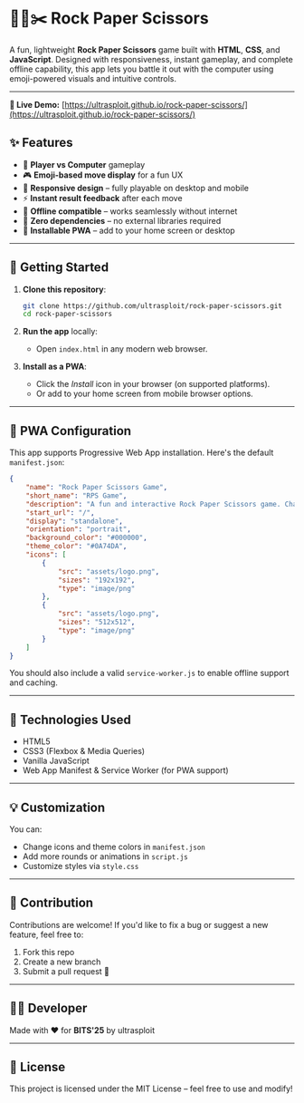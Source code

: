 # 🪸📄✂️ Rock Paper Scissors

A fun, lightweight **Rock Paper Scissors** game built with **HTML**, **CSS**, and **JavaScript**. Designed with responsiveness, instant gameplay, and complete offline capability, this app lets you battle it out with the computer using emoji-powered visuals and intuitive controls.

---

**🔗 Live Demo:** [https://ultrasploit.github.io/rock-paper-scissors/](https://ultrasploit.github.io/rock-paper-scissors/)

## ✨ Features

- 👤 **Player vs Computer** gameplay
- 🎮 **Emoji-based move display** for a fun UX
- 📱 **Responsive design** – fully playable on desktop and mobile
- ⚡ **Instant result feedback** after each move
- 💾 **Offline compatible** – works seamlessly without internet
- 🧹 **Zero dependencies** – no external libraries required
- 📲 **Installable PWA** – add to your home screen or desktop

---

## 🚀 Getting Started

1. **Clone this repository**:
   ```bash
   git clone https://github.com/ultrasploit/rock-paper-scissors.git
   cd rock-paper-scissors
   ```

2. **Run the app** locally:
   - Open `index.html` in any modern web browser.

3. **Install as a PWA**:
   - Click the *Install* icon in your browser (on supported platforms).
   - Or add to your home screen from mobile browser options.

---

## 📱 PWA Configuration

This app supports Progressive Web App installation. Here's the default `manifest.json`:

```json
{
    "name": "Rock Paper Scissors Game",
    "short_name": "RPS Game",
    "description": "A fun and interactive Rock Paper Scissors game. Challenge the computer and test your luck!",
    "start_url": "/",
    "display": "standalone",
    "orientation": "portrait",
    "background_color": "#000000",
    "theme_color": "#0A74DA",
    "icons": [
        {
            "src": "assets/logo.png",
            "sizes": "192x192",
            "type": "image/png"
        },
        {
            "src": "assets/logo.png",
            "sizes": "512x512",
            "type": "image/png"
        }
    ]
}

```

You should also include a valid `service-worker.js` to enable offline support and caching.

---

## 🚰 Technologies Used

- HTML5
- CSS3 (Flexbox & Media Queries)
- Vanilla JavaScript
- Web App Manifest & Service Worker (for PWA support)

---

## 💡 Customization

You can:
- Change icons and theme colors in `manifest.json`
- Add more rounds or animations in `script.js`
- Customize styles via `style.css`

---

## 🤝 Contribution

Contributions are welcome! If you'd like to fix a bug or suggest a new feature, feel free to:
1. Fork this repo
2. Create a new branch
3. Submit a pull request 🚀

---

## 🧑‍💻 Developer

Made with ❤️ for **BITS'25** by ultrasploit

---

## 📜 License

This project is licensed under the MIT License – feel free to use and modify!
